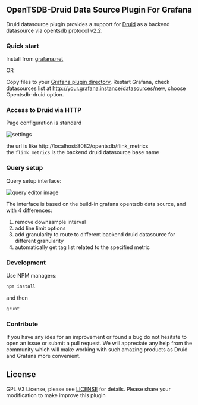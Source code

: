 ## OpenTSDB-Druid Data Source Plugin For Grafana

Druid datasource plugin provides a support for [Druid](https://druid.apache.org/) as a backend datasource via opentsdb protocol v2.2.

### Quick start
Install from [grafana.net](https://grafana.net/plugins/grafana-opentsdb-druid)

OR

Copy files to your [Grafana plugin directory](http://docs.grafana.org/plugins/installation/#grafana-plugin-directory). Restart Grafana, check datasources list at http://your.grafana.instance/datasources/new, choose Opentsdb-druid option.

### Access to Druid via HTTP
Page configuration is standard

![settings](https://user-images.githubusercontent.com/8663725/64116935-55e80b00-cdc6-11e9-95a8-67a0450e0645.jpg)  

the url is like http://localhost:8082/opentsdb/flink_metrics  
the `flink_metrics` is the backend druid datasource base name

### Query setup

Query setup interface:

![query editor image](https://user-images.githubusercontent.com/8663725/64117267-4b7a4100-cdc7-11e9-8f81-c5fba5cdb2c3.jpg)

The interface is based on the build-in grafana opentsdb data source, and with 4 differences:
1. remove downsample interval
2. add line limit options
3. add granularity to route to different backend druid datasource for different granularity
4. automatically get tag list related to the specified metric

### Development

Use NPM managers:

```sh
npm install
```
and then
```sh
grunt
```

### Contribute

If you have any idea for an improvement or found a bug do not hesitate to open an issue or submit a pull request.
We will appreciate any help from the community which will make working with such amazing products as Druid and Grafana more convenient.

License
-------
GPL V3 License, please see [LICENSE](https://github.com/kaijianding/grafana-opentsdb-druid/blob/master/LICENSE) for details. Please share your modification to make improve this plugin
